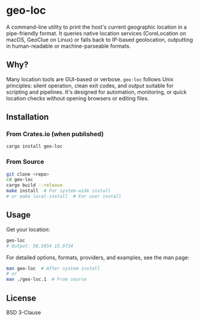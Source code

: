 # geo-loc

A command-line utility to print the host's current geographic location in a pipe-friendly format. It queries native location services (CoreLocation on macOS, GeoClue on Linux) or falls back to IP-based geolocation, outputting in human-readable or machine-parseable formats.

## Why?

Many location tools are GUI-based or verbose. `geo-loc` follows Unix principles: silent operation, clean exit codes, and output suitable for scripting and pipelines. It's designed for automation, monitoring, or quick location checks without opening browsers or editing files.

## Installation

### From Crates.io (when published)
```bash
cargo install geo-loc
```

### From Source
```bash
git clone <repo>
cd geo-loc
cargo build --release
make install  # For system-wide install
# or make local-install  # For user install
```

## Usage

Get your location:
```bash
geo-loc
# Output: 58.5054 15.9724
```

For detailed options, formats, providers, and examples, see the man page:
```bash
man geo-loc  # After system install
# or
man ./geo-loc.1  # From source
```

## License

BSD 3-Clause